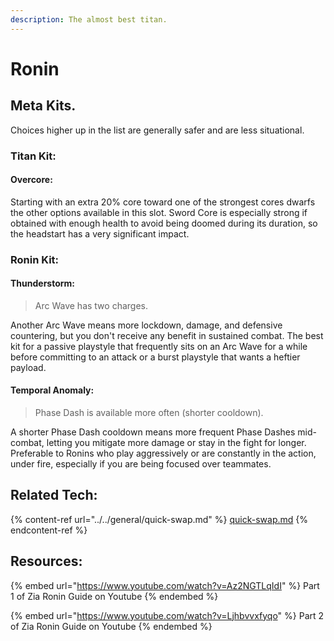```yaml
---
description: The almost best titan.
---
```


# Ronin

## Meta Kits.

Choices higher up in the list are generally safer and are less situational.

### Titan Kit:

#### Overcore:

Starting with an extra 20% core toward one of the strongest cores dwarfs the other options available in this slot. Sword Core is especially strong if obtained with enough health to avoid being doomed during its duration, so the headstart has a very significant impact.

### Ronin Kit:

#### Thunderstorm:

> Arc Wave has two charges.

Another Arc Wave means more lockdown, damage, and defensive countering, but you don't receive any benefit in sustained combat. The best kit for a passive playstyle that frequently sits on an Arc Wave for a while before committing to an attack or a burst playstyle that wants a heftier payload.&#x20;

#### Temporal Anomaly:

> Phase Dash is available more often (shorter cooldown).

A shorter Phase Dash cooldown means more frequent Phase Dashes mid-combat, letting you mitigate more damage or stay in the fight for longer. Preferable to Ronins who play aggressively or are constantly in the action, under fire, especially if you are being focused over teammates.

## Related Tech:

{% content-ref url="../../general/quick-swap.md" %}
[quick-swap.md](../../general/quick-swap.md)
{% endcontent-ref %}

## Resources:&#x20;

{% embed url="https://www.youtube.com/watch?v=Az2NGTLqIdI" %}
Part 1 of Zia Ronin Guide on Youtube
{% endembed %}

{% embed url="https://www.youtube.com/watch?v=Ljhbvvxfyqo" %}
Part 2 of Zia Ronin Guide on Youtube
{% endembed %}
